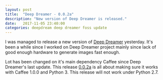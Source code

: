 ```yaml
---
layout: post
title:  "Deep Dreamer - 0.0.2a"
description: "New version of Deep Dreamer is released."
date:   2017-11-05 23:40:00
categories: deepdream deep dreamer foss update
---
```

I was managed to release a new version of [Deep Dreamer][deepdreamer]
yesterday. It's been a while since I worked on Deep Dreamer project mainly
since lack of good enough hardware to generate images fast enough.

Lot has been changed on it's main dependency Caffee since Deep Dreamer's last
update. This release [0.0.2a](release) is all about making sure it works with
Caffee 1.0.0 and Python 3. This release will not work under Python 2.7.

[deepdreamer]:      https://github.com/kesara/deepdreamer/
[release]:          https://github.com/kesara/deepdreamer/releases/tag/v0.0.2a
